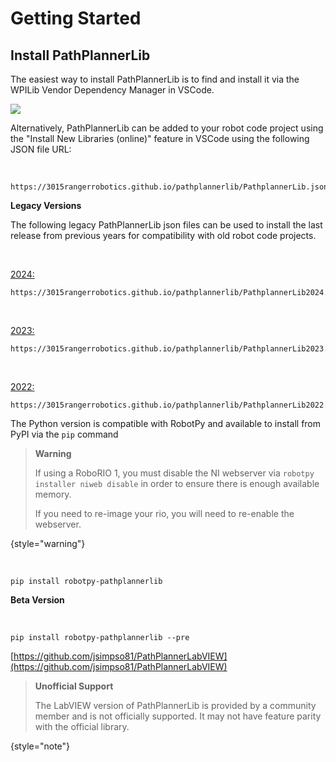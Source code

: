 # Getting Started

## Install PathPlannerLib

<tabs>
<tab title="Java/C++">

The easiest way to install PathPlannerLib is to find and install it via the WPILib Vendor Dependency Manager in VSCode.

![](vendor_dep_manager.png)

Alternatively, PathPlannerLib can be added to your robot code project using the "Install New Libraries (online)" feature
in VSCode using the following JSON file URL:

<br/>

```text
https://3015rangerrobotics.github.io/pathplannerlib/PathplannerLib.json
```

**Legacy Versions**

The following legacy PathPlannerLib json files can be used to install the last release from previous years for
compatibility with old robot code projects.

<br/>

<u>2024:</u>
```text
https://3015rangerrobotics.github.io/pathplannerlib/PathplannerLib2024.json
```

<br/>

<u>2023:</u>
```text
https://3015rangerrobotics.github.io/pathplannerlib/PathplannerLib2023.json
```

<br/>

<u>2022:</u>
```text
https://3015rangerrobotics.github.io/pathplannerlib/PathplannerLib2022.json
```

</tab>
<tab title="Python">

The Python version is compatible with RobotPy and available to install from PyPI via the `pip` command

> **Warning**
>
> If using a RoboRIO 1, you must disable the NI webserver via `robotpy installer niweb disable` in order to ensure there
> is enough available memory.
>
> If you need to re-image your rio, you will need to re-enable the webserver.
>
{style="warning"}

<br/>

```text
pip install robotpy-pathplannerlib
```

**Beta Version**

<br/>

```text
pip install robotpy-pathplannerlib --pre
```

</tab>
<tab title="LabVIEW">

[https://github.com/jsimpso81/PathPlannerLabVIEW](https://github.com/jsimpso81/PathPlannerLabVIEW)

> **Unofficial Support**
>
> The LabVIEW version of PathPlannerLib is provided by a community member and is not officially supported. It may not
> have feature parity with the official library.
>
{style="note"}

</tab>
</tabs>

<include from="pplib-Build-an-Auto.md" element-id="build-an-auto"></include>
